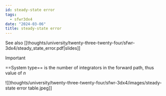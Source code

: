 ```yaml
---
id: steady-state error
tags:
  - sfwr3dx4
date: "2024-03-06"
title: steady-state error
---
```

See also [[thoughts/university/twenty-three-twenty-four/sfwr-3dx4/steady_state_error.pdf|slides]]

> [!important]
> ==System type== is the number of integrators in the forward path, thus value of $n$


![[thoughts/university/twenty-three-twenty-four/sfwr-3dx4/images/steady-state error table.jpeg]]